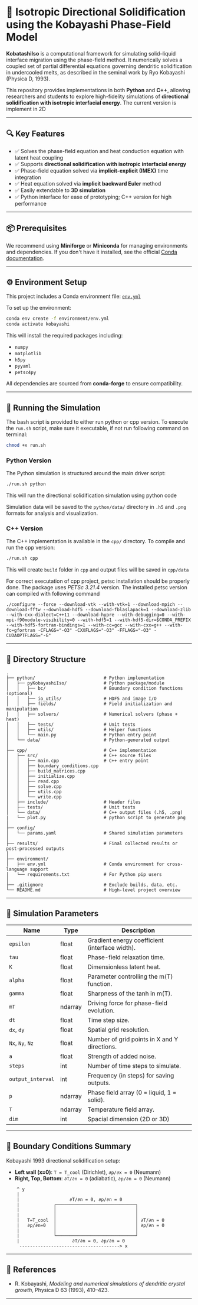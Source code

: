 # 🌊 Isotropic Directional Solidification using the Kobayashi Phase-Field Model

**KobatashiIso** is a computational framework for simulating solid–liquid interface migration using the phase-field method. It numerically solves a coupled set of partial differential equations governing dendritic solidification in undercooled melts, as described in the seminal work by Ryo Kobayashi (Physica D, 1993).

This repository provides implementations in both **Python** and **C++**, allowing researchers and students to explore high-fidelity simulations of **directional solidification with isotropic interfacial energy**. The current version is implement in 2D

---

## 🔍 Key Features

* ✅ Solves the phase-field equation and heat conduction equation with latent heat coupling
* ✅ Supports **directional solidification with isotropic interfacial energy**
* ✅ Phase-field equation solved via **implicit-explicit (IMEX)** time integration
* ✅ Heat equation solved via **implicit backward Euler** method
* ✅ Easily extendable to **3D simulation**
* ✅ Python interface for ease of prototyping; C++ version for high performance

---

## 📦 Prerequisites

We recommend using **Miniforge** or **Miniconda** for managing environments and dependencies. If you don't have it installed, see the official [Conda documentation](https://docs.conda.io/projects/conda/en/latest/index.html).

---

## ⚙️ Environment Setup

This project includes a Conda environment file: [`env.yml`](./env.yml)

To set up the environment:

```bash
conda env create -f environment/env.yml
conda activate kobayashi
```

This will install the required packages including:

* `numpy`
* `matplotlib`
* `h5py`
* `pyyaml`
* `petsc4py`

All dependencies are sourced from **conda-forge** to ensure compatibility.

---

## 🚀 Running the Simulation

The bash script is provided to either run python or cpp version. 
To execute the `run.sh` script, make sure it executable, if not run following command on terminal:

```bash
chmod +x run.sh
```
### Python Version

The Python simulation is structured around the main driver script:

```bash
./run.sh python
```

This will run the directional solidification simulation using python code

Simulation data will be saved to the `python/data/` directory in `.h5` and `.png` formats for analysis and visualization.

### C++ Version

The C++ implementation is available in the `cpp/` directory. To compile and run the cpp version:

```bash
./run.sh cpp
```

This will create `build` folder in `cpp` and output files will be saved in `cpp/data` 

For correct executation of cpp project, petsc installation should be properly done.
The package uses *PETSc 3.21.4* version.
The installed petsc version can compiled with following command

```
./configure --force --download-vtk --with-vtk=1 --download-mpich --download-fftw --download-hdf5 --download-fblaslapack=1 --download-zlib --with-cxx-dialect=C++11 --download-hypre --with-debugging=0 --with-mpi-f90module-visibility=0 --with-hdf5=1 --with-hdf5-dir=$CONDA_PREFIX --with-hdf5-fortran-bindings=1 --with-cc=gcc --with-cxx=g++ --with-fc=gfortran -CFLAGS="-O3" -CXXFLAGS="-O3" -FFLAGS="-O3" -CUDAOPTFLAGS="-G"
```

---

## 📁 Directory Structure
```
.
├── python/                          # Python implementation
│   ├── pyKobayashiIso/              # Python package/module
│   │   ├── bc/                      # Boundary condition functions (optional)
│   │   ├── io_utils/                # HDF5 and image I/O
│   │   ├── fields/                  # Field initialization and manipulation
│   │   ├── solvers/                 # Numerical solvers (phase + heat)
│   │   ├── tests/                   # Unit tests
│   │   ├── utils/                   # Helper functions
│   │   └── main.py                  # Python entry point
│   └── data/                        # Python-generated output
│
├── cpp/                             # C++ implementation
│   ├── src/                         # C++ source files
│   │   ├── main.cpp                 # C++ entry point
│   │   ├── boundary_conditions.cpp
│   │   ├── build_matrices.cpp
│   │   ├── initialize.cpp
│   │   ├── read.cpp
│   │   ├── solve.cpp
│   │   ├── utils.cpp
│   │   └── write.cpp
│   ├── include/                     # Header files
│   ├── tests/                       # Unit tests
│   └── data/                        # C++ output files (.h5, .png)
|   └── plot.py                      # python script to generate png
│
├── config/
│   └── params.yaml                  # Shared simulation parameters
│
├── results/                         # Final collected results or post-processed outputs
│
├── environment/
│   ├── env.yml                      # Conda environment for cross-language support
│   └── requirements.txt             # For Python pip users
│
├── .gitignore                       # Exclude builds, data, etc.
└── README.md                        # High-level project overview

```
---

## 🧾 Simulation Parameters

| Name              | Type    | Description                                    |
| ----------------- | ------- | ---------------------------------------------- |
| `epsilon`         | float   | Gradient energy coefficient (interface width). |
| `tau`             | float   | Phase-field relaxation time.                   |
| `K`               | float   | Dimensionless latent heat.                     |
| `alpha`           | float   | Parameter controlling the m(T) function.       |
| `gamma`           | float   | Sharpness of the tanh in m(T).                 |
| `mT`              | ndarray | Driving force for phase-field evolution.       |
| `dt`              | float   | Time step size.                                |
| `dx`, `dy`        | float   | Spatial grid resolution.                       |
| `Nx`, `Ny`, `Nz`  | float   | Number of grid points in X and Y directions.   |
| `a`               | float   | Strength of added noise.                       |
| `steps`           | int     | Number of time steps to simulate.              |
| `output_interval` | int     | Frequency (in steps) for saving outputs.       |
| `p`               | ndarray | Phase field array (0 = liquid, 1 = solid).     |
| `T`               | ndarray | Temperature field array.                       |
| `dim`             | int     | Spacial dimension (2D or 3D)                   |


---

## 🌌 Boundary Conditions Summary

Kobayashi 1993 directional solidification setup:

* **Left wall (x=0)**: `T = T_cool` (Dirichlet), `∂p/∂x = 0` (Neumann)
* **Right, Top, Bottom**: `∂T/∂n = 0` (adiabatic), `∂p/∂n = 0` (Neumann)

```text
    ^ y
    |
    |                   ∂T/∂n = 0, ∂p/∂n = 0
    |             ┌──────────────────────────────┐
    |             │                              │
    |             │                              │
    |   T=T_cool  │                              │ ∂T/∂n = 0
    |   ∂p/∂n=0   │                              │ ∂p/∂n = 0
    |             │                              │
    |             └──────────────────────────────┘
    |                    ∂T/∂n = 0, ∂p/∂n = 0
     --------------------------------------> x
```
---

## 📘 References

* R. Kobayashi, *Modeling and numerical simulations of dendritic crystal growth*, Physica D 63 (1993), 410–423.

---

